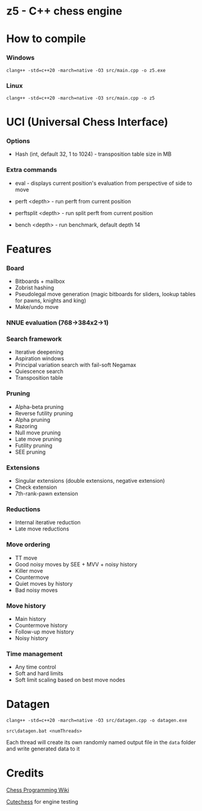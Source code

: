 # z5 - C++ chess engine

# How to compile

### Windows

```clang++ -std=c++20 -march=native -O3 src/main.cpp -o z5.exe```

### Linux

```clang++ -std=c++20 -march=native -O3 src/main.cpp -o z5```

# UCI (Universal Chess Interface)

### Options

- Hash (int, default 32, 1 to 1024) - transposition table size in MB

### Extra commands

- eval - displays current position's evaluation from perspective of side to move

- perft \<depth\> - run perft from current position

- perftsplit \<depth\> - run split perft from current position

- bench \<depth\> - run benchmark, default depth 14

# Features

### Board
- Bitboards + mailbox
- Zobrist hashing
- Pseudolegal move generation (magic bitboards for sliders, lookup tables for pawns, knights and king)
- Make/undo move

### NNUE evaluation (768->384x2->1)

### Search framework
- Iterative deepening
- Aspiration windows
- Principal variation search with fail-soft Negamax
- Quiescence search
- Transposition table

### Pruning
- Alpha-beta pruning
- Reverse futility pruning
- Alpha pruning
- Razoring
- Null move pruning
- Late move pruning
- Futility pruning
- SEE pruning

### Extensions
- Singular extensions (double extensions, negative extension)
- Check extension
- 7th-rank-pawn extension

### Reductions
- Internal iterative reduction
- Late move reductions

### Move ordering
- TT move
- Good noisy moves by SEE + MVV + noisy history
- Killer move
- Countermove
- Quiet moves by history
- Bad noisy moves

### Move history
- Main history
- Countermove history
- Follow-up move history
- Noisy history

### Time management
- Any time control
- Soft and hard limits
- Soft limit scaling based on best move nodes

# Datagen

```clang++ -std=c++20 -march=native -O3 src/datagen.cpp -o datagen.exe```

```src\datagen.bat <numThreads>```

Each thread will create its own randomly named output file in the `data` folder and write generated data to it

# Credits

[Chess Programming Wiki](https://www.chessprogramming.org/)

[Cutechess](https://github.com/cutechess/cutechess) for engine testing
